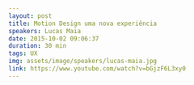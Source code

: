 ```yaml
---
layout: post
title: Motion Design uma nova experiência
speakers: Lucas Maia
date: 2015-10-02 09:06:37
duration: 30 min
tags: UX
img: assets/image/speakers/lucas-maia.jpg
link: https://www.youtube.com/watch?v=bGjzF6L3xy0
---
```

